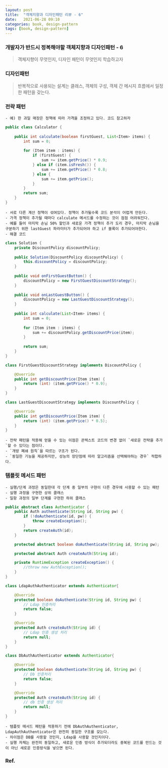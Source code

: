 ```yaml
---
layout: post
title:  "객체지향과 디자인패턴 리뷰 - 6"
date:   2021-06-28 09:10
categories: book, design-pattern
tags: [book, design-pattern]
---
```


### 개발자가 반드시 정복해야할 객체지향과 디자인패턴 - 6

> 객체지향이 무엇인지, 디자인 패턴이 무엇인지 학습하고자

### 디자인패턴
> 반복적으로 사용되는 설계는 클래스, 객체의 구성, 객체 간 메시지 흐름에서 일정한 패턴을 갖는다.

### 전략 패턴
    - 예) 한 과일 매장은 정책에 따라 가격을 조정하고 있다. 코드 참고하자
```java
public class Calculator {
    
    public int calculate(boolean firstGuest, List<Item> items) {
        int sum = 0;
        
        for (Item item : items) {
            if (firstGuest) {
                sum += item.getPrice() * 0.9;
            } else if (item.isFresh()) {
                sum += item.getPrice() * 0.8;
            } else {
                sum += item.getPrice();
            }
        }
        return sum;
    }
}

```
    - 서로 다른 계산 정책이 섞여있다. 정책이 추가될수록 코드 분석이 어렵게 만든다.
    - 가격 정책이 추가될 때마다 calculate 메서드를 수정하는 것이 점점 어려워진다.
    - 예를 들어 마지막 손님 50% 할인과 새로운 가격 정책이 추가 도리 경우, 마지막 손님을 구분하기 위한 lastGuest 파라미터가 추가되어야 하고 if 블록이 추가되어야한다.
    - 해결 코드
```java
class Solution {
    private DiscountPolicy discountPolicy;
    
    public Solution(DiscountPolicy discountPolicy) {
        this.discountPolicy = discountPolicy;
    }
    
    public void onFirstGuestButton() {
        discountPolicy = new FirstGuestDiscountStrategy();
    }
    
    public void onLastGuestButton() {
        discountPolicy = new LastGuestDiscountStrategy();
    }
    
    public int calculate(List<Item> items) {
        int sum = 0; 
        
        for (Item item : items) {
            sum += discountPolicy.getDiscountPrice(item);
        }
        
        return sum;
    }
}

class FirstGuestDiscountStrategy implements DiscountPolicy {

    @Override
    public int getDiscountPrice(Item item) {
        return (int) (item.getPrice() * 0.9);
    }
}

class LastGuestDiscountStrategy implements DiscountPolicy {

    @Override
    public int getDiscountPrice(Item item) {
        return (int) (item.getPrice() * 0.5);
    }
}
```
    - 전략 패턴을 적용해 얻을 수 있는 이점은 콘텍스트 코드의 변경 없이 `새로운 전략을 추가`할 수 있다는 점이다.
    - `개방 폐쇄 원칙`을 따르는 구조가 된다.
    - `동일한 기능을 제공하지만, 성능의 장단점에 따라 알고리즘을 선택해야하는 경우` 적합하다.

### 템플릿 메서드 패턴
    - 실행/단계 과정은 동일한대 각 단계 중 일부의 구현이 다른 경우에 사용할 수 있는 패턴
    - 실행 과정을 구현한 상위 클래스
    - 일항 과정의 일부 단계를 구현한 하위 클래스
```java
public abstract class Authenticator {
    public Auth authenticate(String id, String pw) {
        if (!doAuthenticate(id, pw)) {
            throw createException();
        }
        return createAuth(id); 
    }

    protected abstract boolean doAuthenticate(String id, String pw);

    protected abstract Auth createAuth(String id);

    private RuntimeException createException() {
        //throw new AuthException();
    }
}

class LdapAuthAuthenticator extends Authenticator{

    @Override
    protected boolean doAuthenticate(String id, String pw) {
        // Ldap 인증처리
        return false;
    }

    @Override
    protected Auth createAuth(String id) {
        // Ldap 인증 생성 처리
        return null;
    }
}

class DbAuthAuthenticator extends Authenticator{

    @Override
    protected boolean doAuthenticate(String id, String pw) {
        // Db 인증처리
        return false;
    }

    @Override
    protected Auth createAuth(String id) {
        // db 인증 생성 처리
        return null;
    }
}
```
    - 템플릿 매서드 패턴을 적용하기 전에 DbAuthAuthenticator, LdapAuthAuthenticator은 완전히 동일한 구조를 갖는다.
    - 차이점은 DB를 사용할 것인지, Ldap을 사용할 것인지이다.
    - 실행 자체는 완전히 동일하고, 새로운 인증 방식이 추가되더라도 중복된 코드를 만드는 것이 아닌 새로운 인증방식을 넣으면 된다.
 ### Ref.
